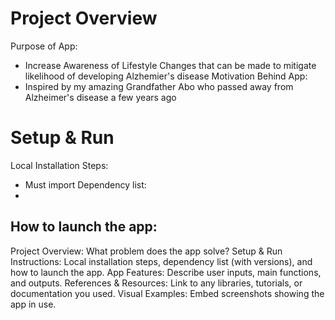 # Project Overview
Purpose of App:
- Increase Awareness of Lifestyle Changes that can be made to mitigate likelihood of developing Alzhemier's disease
Motivation Behind App:
- Inspired by my amazing Grandfather Abo who passed away from Alzheimer's disease a few years ago
# Setup & Run
Local Installation Steps: 
-  Must import 
Dependency list:
- 
How to launch the app: 
- 
Project Overview: What problem does the app solve?
Setup & Run Instructions: Local installation steps, dependency list (with versions), and how to launch the app.
App Features: Describe user inputs, main functions, and outputs.
References & Resources: Link to any libraries, tutorials, or documentation you used.
Visual Examples: Embed screenshots showing the app in use.
